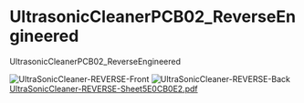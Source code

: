 # UltrasonicCleanerPCB02_ReverseEngineered
UltrasonicCleanerPCB02_ReverseEngineered

![UltraSonicCleaner-REVERSE-Front](https://user-images.githubusercontent.com/25697854/118898834-711ce600-b8db-11eb-8e2a-39fda7a35fe2.png)
![UltraSonicCleaner-REVERSE-Back](https://user-images.githubusercontent.com/25697854/118898841-737f4000-b8db-11eb-8ea5-bfad12ba6d4e.png)
[UltraSonicCleaner-REVERSE-Sheet5E0CB0E2.pdf](https://github.com/supyrow/UltrasonicCleanerPCB02_ReverseEngineered/files/6512014/UltraSonicCleaner-REVERSE-Sheet5E0CB0E2.pdf)
